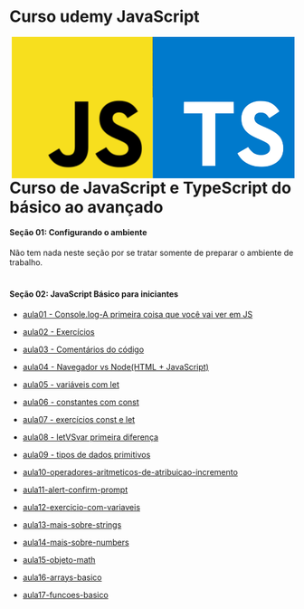 # Curso udemy JavaScript 

<img src="imagens/JavaScript-Logo.png" align="right" width="500">

# Curso de JavaScript e TypeScript do básico ao avançado 


#### Seção 01: Configurando o ambiente 
Não tem nada neste seção por se tratar somente de preparar o ambiente de trabalho.
# 
#### Seção 02: JavaScript Básico para iniciantes
-  [aula01 - Console.log-A primeira coisa que você vai ver em JS](https://github.com/LucianMontibeller/curso_udemy_JavaScript/tree/main/secao02-JavaScript-Basico-Para-iniciantes/aula01)
-  [aula02 - Exercícios](https://github.com/LucianMontibeller/curso_udemy_JavaScript/tree/main/secao02-JavaScript-Basico-Para-iniciantes/aula02)
-  [aula03 - Comentários do código](https://github.com/LucianMontibeller/curso_udemy_JavaScript/tree/main/secao02-JavaScript-Basico-Para-iniciantes/aula03)
-  [aula04 - Navegador vs Node(HTML + JavaScript)](https//:github.com/LucianMontibeller/curso_udemy_JavaScript/tree/main/secao02-JavaScript-Basico-Para-iniciantes/aula04)
-  [aula05 - variáveis com let](https://github.com/LucianMontibeller/curso_udemy_JavaScript/tree/main/secao02-JavaScript-Basico-Para-iniciantes/aula05-variaveis-com-let)
-  [aula06 - constantes com const](https://github.com/LucianMontibeller/curso_udemy_JavaScript/tree/main/secao02-JavaScript-Basico-Para-iniciantes/aula06-constantes-com-const)
-  [aula07 - exercícios const e let](https//:github.com/LucianMontibeller/curso_udemy_JavaScript/tree/main/secao02-JavaScript-Basico-Para-iniciantes/aula07-exercicios-const-let)
-  [aula08 - letVSvar primeira diferença](https://github.com/LucianMontibeller/curso_udemy_JavaScript/tree/main/secao02-JavaScript-Basico-Para-iniciantes/aula08-letVSvar-primeira-deferanca)
-  [aula09 - tipos de dados primitivos](https://github.com/LucianMontibeller/curso_udemy_JavaScript/tree/main/secao02-JavaScript-Basico-Para-iniciantes/aula09-tipos-de-dados-primitivos)
-  [aula10-operadores-aritmeticos-de-atribuicao-incremento](https://github.com/LucianMontibeller/curso_udemy_JavaScript/tree/main/secao02-JavaScript-Basico-Para-iniciantes/aula10-operadores-aritmeticos-de-atribuicao-incremento)

-  [aula11-alert-confirm-prompt](https://github.com/LucianMontibeller/curso_udemy_JavaScript/tree/main/secao02-JavaScript-Basico-Para-iniciantes/aula11-alert-confirm-prompt)

-  [aula12-exercicio-com-variaveis](https://github.com/LucianMontibeller/curso_udemy_JavaScript/tree/main/secao02-JavaScript-Basico-Para-iniciantes/aula12-exercicio-com-variaveis)

-  [aula13-mais-sobre-strings](https://github.com/LucianMontibeller/curso_udemy_JavaScript/tree/main/secao02-JavaScript-Basico-Para-iniciantes/aula13-mais-sobre-strings)

-  [aula14-mais-sobre-numbers](https://github.com/LucianMontibeller/curso_udemy_JavaScript/tree/main/secao02-JavaScript-Basico-Para-iniciantes/aula14-mais-sobre-numbers)

-  [aula15-objeto-math](https://github.com/LucianMontibeller/curso_udemy_JavaScript/tree/main/secao02-JavaScript-Basico-Para-iniciantes/aula15-objeto-math)

-  [aula16-arrays-basico](https://github.com/LucianMontibeller/curso_udemy_JavaScript/tree/main/secao02-JavaScript-Basico-Para-iniciantes/aula16-arrays-basico)

-  [aula17-funcoes-basico](https://github.com/LucianMontibeller/curso_udemy_JavaScript/tree/main/secao02-JavaScript-Basico-Para-iniciantes/aula17-funcoes-basico)
